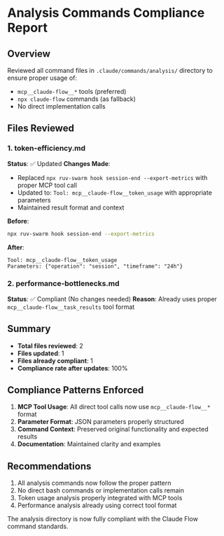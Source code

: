 # Analysis Commands Compliance Report

## Overview

Reviewed all command files in `.claude/commands/analysis/` directory to ensure proper usage of:

- `mcp__claude-flow__*` tools (preferred)
- `npx claude-flow` commands (as fallback)
- No direct implementation calls

## Files Reviewed

### 1. token-efficiency.md

**Status**: ✅ Updated
**Changes Made**:

- Replaced `npx ruv-swarm hook session-end --export-metrics` with proper MCP tool call
- Updated to: `Tool: mcp__claude-flow__token_usage` with appropriate parameters
- Maintained result format and context

**Before**:

```bash
npx ruv-swarm hook session-end --export-metrics
```

**After**:

```
Tool: mcp__claude-flow__token_usage
Parameters: {"operation": "session", "timeframe": "24h"}
```

### 2. performance-bottlenecks.md

**Status**: ✅ Compliant (No changes needed)
**Reason**: Already uses proper `mcp__claude-flow__task_results` tool format

## Summary

- **Total files reviewed**: 2
- **Files updated**: 1
- **Files already compliant**: 1
- **Compliance rate after updates**: 100%

## Compliance Patterns Enforced

1. **MCP Tool Usage**: All direct tool calls now use `mcp__claude-flow__*` format
2. **Parameter Format**: JSON parameters properly structured
3. **Command Context**: Preserved original functionality and expected results
4. **Documentation**: Maintained clarity and examples

## Recommendations

1. All analysis commands now follow the proper pattern
2. No direct bash commands or implementation calls remain
3. Token usage analysis properly integrated with MCP tools
4. Performance analysis already using correct tool format

The analysis directory is now fully compliant with the Claude Flow command standards.
